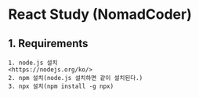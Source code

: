 # React Study (NomadCoder)

## 1. Requirements
    1. node.js 설치
    <https://nodejs.org/ko/>
    2. npm 설치(node.js 설치하면 같이 설치된다.)
    3. npx 설치(npm install -g npx)